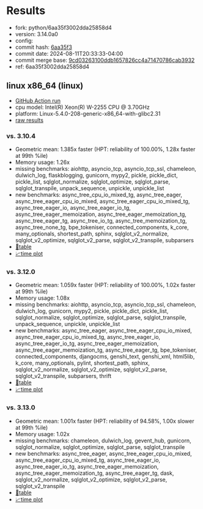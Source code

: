# Results

- fork: python/6aa35f3002dda25858d4
- version: 3.14.0a0
- config: 
- commit hash: [6aa35f3](https://github.com/python/cpython/commit/6aa35f3)
- commit date: 2024-08-11T20:33:33-04:00
- commit merge base: [9cd03263100ddb1657826cc4a71470786cab3932](https://github.com/python/cpython/commit/9cd03263100ddb1657826cc4a71470786cab3932)
- ref: 6aa35f3002dda25858d4

## linux x86_64 (linux)

- [GitHub Action run](https://github.com/faster-cpython/benchmarking/actions/runs/14715516564)
- cpu model: Intel(R) Xeon(R) W-2255 CPU @ 3.70GHz
- platform: Linux-5.4.0-208-generic-x86_64-with-glibc2.31
- [raw results](bm-20240811-linux-x86_64-python-6aa35f3002dda25858d4-3.14.0a0-6aa35f3.json)

### vs. 3.10.4

- Geometric mean: 1.385x faster (HPT: reliability of 100.00%, 1.28x faster at 99th %ile)
- Memory usage: 1.26x
- missing benchmarks: aiohttp, asyncio_tcp, asyncio_tcp_ssl, chameleon, dulwich_log, flaskblogging, gunicorn, mypy2, pickle, pickle_dict, pickle_list, sqlglot_normalize, sqlglot_optimize, sqlglot_parse, sqlglot_transpile, unpack_sequence, unpickle, unpickle_list
- new benchmarks: async_tree_cpu_io_mixed_tg, async_tree_eager, async_tree_eager_cpu_io_mixed, async_tree_eager_cpu_io_mixed_tg, async_tree_eager_io, async_tree_eager_io_tg, async_tree_eager_memoization, async_tree_eager_memoization_tg, async_tree_eager_tg, async_tree_io_tg, async_tree_memoization_tg, async_tree_none_tg, bpe_tokeniser, connected_components, k_core, many_optionals, shortest_path, sphinx, sqlglot_v2_normalize, sqlglot_v2_optimize, sqlglot_v2_parse, sqlglot_v2_transpile, subparsers
- [📄table](bm-20240811-linux-x86_64-python-6aa35f3002dda25858d4-3.14.0a0-6aa35f3-vs-3.10.4.md)
- [📈time plot](bm-20240811-linux-x86_64-python-6aa35f3002dda25858d4-3.14.0a0-6aa35f3-vs-3.10.4.svg)

### vs. 3.12.0

- Geometric mean: 1.059x faster (HPT: reliability of 100.00%, 1.02x faster at 99th %ile)
- Memory usage: 1.08x
- missing benchmarks: aiohttp, asyncio_tcp, asyncio_tcp_ssl, chameleon, dulwich_log, gunicorn, mypy2, pickle, pickle_dict, pickle_list, sqlglot_normalize, sqlglot_optimize, sqlglot_parse, sqlglot_transpile, unpack_sequence, unpickle, unpickle_list
- new benchmarks: async_tree_eager, async_tree_eager_cpu_io_mixed, async_tree_eager_cpu_io_mixed_tg, async_tree_eager_io, async_tree_eager_io_tg, async_tree_eager_memoization, async_tree_eager_memoization_tg, async_tree_eager_tg, bpe_tokeniser, connected_components, djangocms, genshi_text, genshi_xml, html5lib, k_core, many_optionals, pylint, shortest_path, sphinx, sqlglot_v2_normalize, sqlglot_v2_optimize, sqlglot_v2_parse, sqlglot_v2_transpile, subparsers, thrift
- [📄table](bm-20240811-linux-x86_64-python-6aa35f3002dda25858d4-3.14.0a0-6aa35f3-vs-3.12.0.md)
- [📈time plot](bm-20240811-linux-x86_64-python-6aa35f3002dda25858d4-3.14.0a0-6aa35f3-vs-3.12.0.svg)

### vs. 3.13.0

- Geometric mean: 1.001x faster (HPT: reliability of 94.58%, 1.00x slower at 99th %ile)
- Memory usage: 1.02x
- missing benchmarks: chameleon, dulwich_log, gevent_hub, gunicorn, sqlglot_normalize, sqlglot_optimize, sqlglot_parse, sqlglot_transpile
- new benchmarks: async_tree_eager, async_tree_eager_cpu_io_mixed, async_tree_eager_cpu_io_mixed_tg, async_tree_eager_io, async_tree_eager_io_tg, async_tree_eager_memoization, async_tree_eager_memoization_tg, async_tree_eager_tg, dask, sqlglot_v2_normalize, sqlglot_v2_optimize, sqlglot_v2_parse, sqlglot_v2_transpile
- [📄table](bm-20240811-linux-x86_64-python-6aa35f3002dda25858d4-3.14.0a0-6aa35f3-vs-3.13.0.md)
- [📈time plot](bm-20240811-linux-x86_64-python-6aa35f3002dda25858d4-3.14.0a0-6aa35f3-vs-3.13.0.svg)

